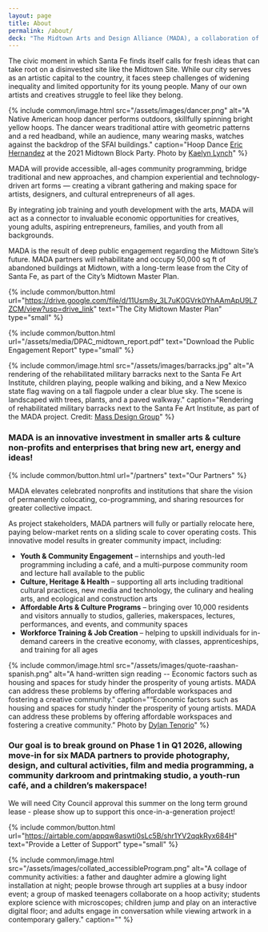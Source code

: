 ```yaml
---
layout: page
title: About
permalink: /about/
deck: "The Midtown Arts and Design Alliance (MADA), a collaboration of over 10 trusted local and regional non-profits and cultural institutions,  is a once-in-a-generation opportunity for significant investment in Santa Fe’s creative community, located at its geographical center, Midtown."
---
```


The civic moment in which Santa Fe finds itself calls for fresh ideas that can take root on a disinvested site like the Midtown Site. While our city serves as an artistic capital to the country, it faces steep challenges of widening inequality and limited opportunity for its young people. Many of our own artists and creatives struggle to feel like they belong.

{% include common/image.html
  src="/assets/images/dancer.png"
  alt="A Native American hoop dancer performs outdoors, skillfully spinning bright yellow hoops. The dancer wears traditional attire with geometric patterns and a red headband, while an audience, many wearing masks, watches against the backdrop of the SFAI buildings."
  caption="Hoop Dance [Eric Hernandez](https://rootandseed.com/blogs/root-seed-podcast-season-6/eric-hernandez) at the 2021 Midtown Block Party. Photo by [Kaelyn Lynch](https://www.instagram.com/Kaelyn_Lynch)"
%}

MADA will provide accessible, all-ages community programming, bridge traditional and new approaches, and champion experiential and technology-driven art forms — creating a vibrant gathering and making space for artists, designers, and cultural entrepreneurs of all ages.

By integrating job training and youth development with the arts, MADA will act as a connector to invaluable economic opportunities for creatives, young adults, aspiring entrepreneurs, families, and youth from all backgrounds.

MADA is the result of deep public engagement regarding the Midtown Site’s future. MADA partners will rehabilitate and occupy 50,000 sq ft of abandoned buildings at Midtown, with a long-term lease from the City of Santa Fe, as part of the City’s Midtown Master Plan.

{% include common/button.html url="https://drive.google.com/file/d/11Usm8v_3L7uK0GVrk0YhAAmApU9L7ZCM/view?usp=drive_link" text="The City Midtown Master Plan" type="small" %}

{% include common/button.html url="/assets/media/DPAC_midtown_report.pdf" text="Download the Public Engagement Report" type="small" %}

{% include common/image.html
  src="/assets/images/barracks.jpg"
  alt="A rendering of the rehabilitated military barracks next to the Santa Fe Art Institute, children playing, people walking and biking, and a New Mexico state flag waving on a tall flagpole under a clear blue sky. The scene is landscaped with trees, plants, and a paved walkway."
  caption="Rendering of rehabilitated military barracks next to the Santa Fe Art Institute, as part of the MADA project. Credit: [Mass Design Group](https://www.instagram.com/massdesigngroup)"
%}

### MADA is an innovative investment in smaller arts & culture non-profits and enterprises that bring new art, energy and ideas!

{% include common/button.html url="/partners" text="Our Partners" %}

MADA elevates celebrated nonprofits and institutions that share the vision of permanently colocating, co-programming, and sharing resources for greater collective impact.

As project stakeholders, MADA partners will fully or partially relocate here, paying below-market rents on a sliding scale to cover operating costs. This innovative model results in greater community impact, including:

- **Youth & Community Engagement** – internships and youth-led programming including a café, and a multi-purpose community room and lecture hall available to the public
- **Culture, Heritage & Health** – supporting all arts including traditional cultural practices, new media and technology, the culinary and healing arts, and ecological and construction arts
- **Affordable Arts & Culture Programs** – bringing over 10,000 residents and visitors annually to studios, galleries, makerspaces, lectures, performances, and events, and community spaces
- **Workforce Training & Job Creation** – helping to upskill individuals for in-demand careers in the creative economy, with classes, apprenticeships, and training for all ages

{% include common/image.html
  src="/assets/images/quote-raashan-spanish.png"
  alt="A hand-written sign reading -- Economic factors such as housing and spaces for study hinder the prosperity of young artists. MADA can address these problems by offering affordable workspaces and fostering a creative community."
  caption="“Economic factors such as housing and spaces for study hinder the prosperity of young artists. MADA can address these problems by offering affordable workspaces and fostering a creative community.” Photo by [Dylan Tenorio](https://www.instagram.com/Dylan_Tenorio)"
%}

### Our goal is to break ground on Phase 1 in Q1 2026, allowing move-in for six MADA partners to provide photography, design, and cultural activities, film and media programming, a community darkroom and printmaking studio, a youth-run café, and a children’s makerspace!

We will need City Council approval this summer on the long term ground lease - please show up to support this once-in-a-generation project!

{% include common/button.html url="https://airtable.com/appqw8aswti0sLc5B/shr1YV2qqkRyx684H" text="Provide a Letter of Support" type="small" %}

{% include common/image.html
  src="/assets/images/collated_accessibleProgram.png"
  alt="A collage of community activities: a father and daughter admire a glowing light installation at night; people browse through art supplies at a busy indoor event; a group of masked teenagers collaborate on a hoop activity; students explore science with microscopes; children jump and play on an interactive digital floor; and adults engage in conversation while viewing artwork in a contemporary gallery."
  caption=""
%}
